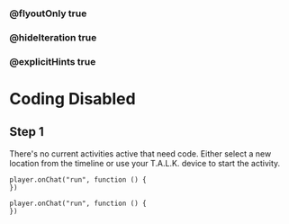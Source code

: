 ### @flyoutOnly true
### @hideIteration true
### @explicitHints true

# Coding Disabled

## Step 1
There's no current activities active that need code. Either select a new location from the timeline or use your T.A.L.K. device to start the activity.

```ghost
player.onChat("run", function () {
})
```
```template
player.onChat("run", function () {
})
```
